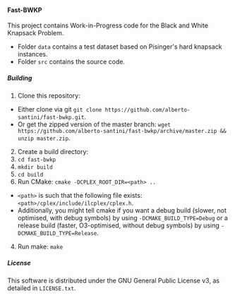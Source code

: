 #### Fast-BWKP

This project contains Work-in-Progress code for the Black and White Knapsack Problem.

* Folder `data` contains a test dataset based on Pisinger's hard knapsack instances.
* Folder `src` contains the source code.

##### Building

1. Clone this repository:
  * Either clone via git `git clone https://github.com/alberto-santini/fast-bwkp.git`.
  * Or get the zipped version of the master branch: `wget https://github.com/alberto-santini/fast-bwkp/archive/master.zip && unzip master.zip`.
2. Create a build directory:
  1. `cd fast-bwkp`
  2. `mkdir build`
  3. `cd build`
3. Run CMake: `cmake -DCPLEX_ROOT_DIR=<path> ..`
  * `<path>` is such that the following file exists: `<path>/cplex/include/ilcplex/cplex.h`.
  * Additionally, you might tell cmake if you want a debug build (slower, not optimised, with debug symbols) by using `-DCMAKE_BUILD_TYPE=Debug` or a release build (faster, O3-optimised, without debug symbols) by using `-DCMAKE_BUILD_TYPE=Release`.
4. Run make: `make`

##### License

This software is distributed under the GNU General Public License v3, as detailed in `LICENSE.txt`.